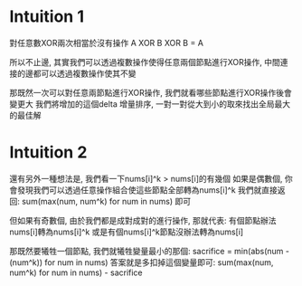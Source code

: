 # Intuition 1

對任意數XOR兩次相當於沒有操作
A XOR B XOR B = A

所以不止邊, 其實我們可以透過複數操作使得任意兩個節點進行XOR操作, 中間連接的邊都可以透過複數操作使其不變

那既然一次可以對任意兩節點進行XOR操作, 我們就看哪些節點進行XOR操作後會變更大
我們將增加的這個delta 增量排序, 一對一對從大到小的取來找出全局最大的最佳解

# Intuition 2

還有另外一種想法是, 我們看一下nums[i]^k > nums[i]的有幾個
如果是偶數個, 你會發現我們可以透過任意操作組合使這些節點全部轉為nums[i]^k
我們就直接返回: sum(max(num, num^k) for num in nums) 即可

但如果有奇數個, 由於我們都是成對成對的進行操作, 那就代表:
有個節點辦法nums[i]轉為nums[i]^k
或是有個nums[i]^k節點沒辦法轉為nums[i]

那既然要犧牲一個節點, 我們就犧牲變量最小的那個: sacrifice = min(abs(num - (num^k)) for num in nums)
答案就是多扣掉這個變量即可: sum(max(num, num^k) for num in nums) - sacrifice
